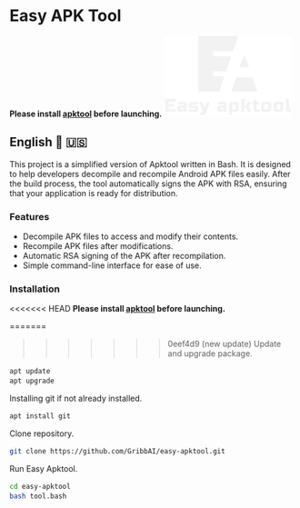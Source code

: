 # Easy APK Tool


**Please install [apktool](https://apktool.org/) before launching.**
![](logo.png)

## English 🏴󠁧󠁢󠁥󠁮󠁧󠁿 🇺🇸
This project is a simplified version of Apktool written in Bash. It is designed to help developers decompile and recompile Android APK files easily. After the build process, the tool automatically signs the APK with RSA, ensuring that your application is ready for distribution.
### Features
- Decompile APK files to access and modify their contents.
- Recompile APK files after modifications.
- Automatic RSA signing of the APK after recompilation.
- Simple command-line interface for ease of use.
### Installation
<<<<<<< HEAD
**Please install [apktool](https://apktool.org/) before launching.**

=======
>>>>>>> 0eef4d9 (new update)
Update and upgrade package.
```sh
apt update
apt upgrade
```

Installing git if not already installed.
```sh
apt install git
```

Clone repository.
```sh
git clone https://github.com/GribbAI/easy-apktool.git
```

Run Easy Apktool.
```sh
cd easy-apktool
bash tool.bash
```
